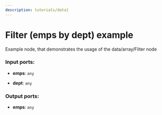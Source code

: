 ```yaml
---
description: tutorials/data]
---
```


# Filter (emps by dept) example

Example node, that demonstrates the usage of the data/array/Filter node

### Input ports:

* __emps__: `any`


* __dept__: `any`

### Output ports:

* __emps__: `any`

